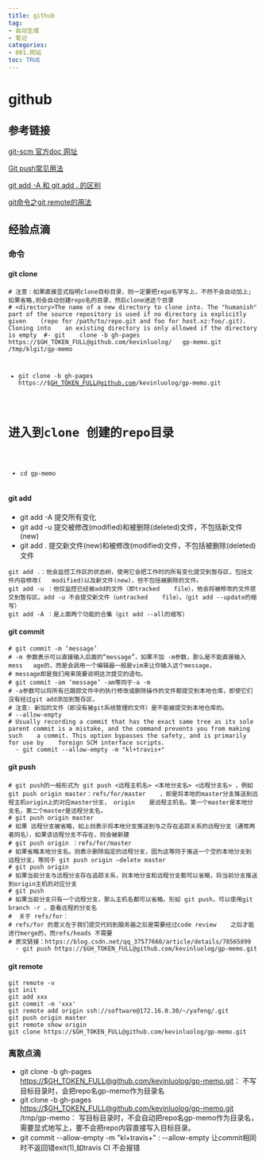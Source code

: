 ```yaml
---
title: github
tag: 
- 自动生成
- 笔记
categories:
- 001.网站
toc: TRUE
---
```

<h1 id="github">github</h1>
<h2 id="参考链接">参考链接</h2>
<p><a href="https://git-scm.com/doc">git-scm 官方doc 网址</a></p>
<p><a href="https://www.cnblogs.com/qianqiannian/p/6008140.html">Git push常见用法</a></p>
<p><a href="https://blog.csdn.net/caseywei/article/details/90945295">git add -A 和 git add . 的区别</a></p>
<p><a href="https://www.cnblogs.com/wuer888/p/7655856.html">git命令之git remote的用法</a></p>
<p><a href=""></a></p>
<p><a href=""></a></p>
<h2 id="经验点滴">经验点滴</h2>
<h3 id="命令">命令</h3>
<h4 id="git-clone">git clone</h4>
<pre><code># 注意：如果直接显式指明clone目标目录，则一定要把repo名字写上，不然不会自动加上;   如果省略,则会自动创建repo名的目录，然后clone进这个目录
# &lt;directory&gt;The name of a new directory to clone into. The &quot;humanish&quot;    part of the source repository is used if no directory is explicitly given    (repo for /path/to/repo.git and foo for host.xz:foo/.git). Cloning into    an existing directory is only allowed if the directory is empty  #- git    clone -b gh-pages https://$GH_TOKEN_FULL@github.com/kevinluolog/   gp-memo.git /tmp/klgit/gp-memo

  - git clone -b gh-pages https://$GH_TOKEN_FULL@github.com/kevinluolog/gp-memo.git
# 进入到clone 创建的repo目录
  - cd gp-memo</code></pre>
<h4 id="git-add">git add</h4>
<ul>
<li>git add -A 提交所有变化</li>
<li>git add -u 提交被修改(modified)和被删除(deleted)文件，不包括新文件(new)</li>
<li>git add . 提交新文件(new)和被修改(modified)文件，不包括被删除(deleted)文件</li>
</ul>
<pre><code>git add .：他会监控工作区的状态树，使用它会把工作时的所有变化提交到暂存区，包括文件内容修改(   modified)以及新文件(new)，但不包括被删除的文件。
git add -u ：他仅监控已经被add的文件（即tracked    file），他会将被修改的文件提交到暂存区。add -u 不会提交新文件（untracked    file）。（git add --update的缩写）
git add -A ：是上面两个功能的合集（git add --all的缩写）</code></pre>
<h4 id="git-commit">git commit</h4>
<pre><code># git commit -m ‘message’
# -m 参数表示可以直接输入后面的“message”，如果不加 -m参数，那么是不能直接输入mess   age的，而是会调用一个编辑器一般是vim来让你输入这个message，
# message即是我们用来简要说明这次提交的语句。
# git commit -am ‘message’ -am等同于-a -m
# -a参数可以将所有已跟踪文件中的执行修改或删除操作的文件都提交到本地仓库，即使它们   没有经过git add添加到暂存区，
# 注意: 新加的文件（即没有被git系统管理的文件）是不能被提交到本地仓库的。
# --allow-empty
# Usually recording a commit that has the exact same tree as its sole    parent commit is a mistake, and the command prevents you from making such    a commit. This option bypasses the safety, and is primarily for use by    foreign SCM interface scripts.
  - git commit --allow-empty -m &quot;kl+travis+&quot;</code></pre>
<h4 id="git-push">git push</h4>
<pre><code># git push的一般形式为 git push &lt;远程主机名&gt; &lt;本地分支名&gt; &lt;远程分支名&gt; ，例如    git push origin master：refs/for/master    ，即是将本地的master分支推送到远程主机origin上的对应master分支， origin    是远程主机名。第一个master是本地分支名，第二个master是远程分支名。
# git push origin master
# 如果 远程分支被省略，如上则表示将本地分支推送到与之存在追踪关系的远程分支（通常两者同名），如果该远程分支不存在，则会被新建
# git push origin ：refs/for/master
# 如果省略本地分支名，则表示删除指定的远程分支，因为这等同于推送一个空的本地分支到 远程分支，等同于 git push origin –delete master
# git push origin
# 如果当前分支与远程分支存在追踪关系，则本地分支和远程分支都可以省略，将当前分支推送到origin主机的对应分支
# git push
# 如果当前分支只有一个远程分支，那么主机名都可以省略，形如 git push，可以使用git branch -r ，查看远程的分支名
#  关于 refs/for：
# refs/for 的意义在于我们提交代码到服务器之后是需要经过code review    之后才能进行merge的，而refs/heads 不需要
# 原文链接：https://blog.csdn.net/qq_37577660/article/details/78565899
  - git push https://$GH_TOKEN_FULL@github.com/kevinluolog/gp-memo.git</code></pre>
<h4 id="git-remote">git remote</h4>
<pre><code>git remote -v
git init
git add xxx
git commit -m &#39;xxx&#39;
git remote add origin ssh://software@172.16.0.30/~/yafeng/.git
git push origin master 
git remote show origin
git clone https://$GH_TOKEN_FULL@github.com/kevinluolog/gp-memo.git</code></pre>
<h3 id="离散点滴">离散点滴</h3>
<ul>
<li>git clone -b gh-pages <a href="https://$GH_TOKEN_FULL@github.com/kevinluolog/gp-memo.git" class="uri">https://$GH_TOKEN_FULL@github.com/kevinluolog/gp-memo.git</a>： 不写目标目录时，会把repo名gp-memo作为目录名</li>
<li>git clone -b gh-pages <a href="https://$GH_TOKEN_FULL@github.com/kevinluolog/gp-memo.git" class="uri">https://$GH_TOKEN_FULL@github.com/kevinluolog/gp-memo.git</a> /tmp/gp-memo： 写目标目录时，不会自动把repo名gp-memo作为目录名，需要显式地写上，要不会把repo内容直接写入目标目录。</li>
<li>git commit --allow-empty -m &quot;kl+travis+&quot; : --allow-empty 让commit相同时不返回错exit(1),如travis CI 不会报错</li>
</ul>
